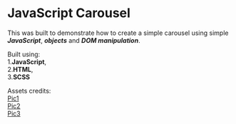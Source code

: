 # JavaScript Carousel

This was built to demonstrate how to create a simple carousel using simple   _**JavaScript**_, _**objects**_ and _**DOM manipulation**_. 

Built using:  
1.**JavaScript**,  
2.**HTML**,  
3.**SCSS**

Assets credits:  
[Pic1](https://unsplash.com/photos/iGLLtLINSkw "Aryan Dhiman")  
[Pic2](https://unsplash.com/photos/dMUt0X3f59Q "Fabian Grohs")  
[Pic3](https://unsplash.com/photos/PZjzAdaXgYo "Ramon Kagie")  
